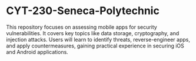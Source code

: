 # CYT-230-Seneca-Polytechnic
This repository focuses on assessing mobile apps for security vulnerabilities. It covers key topics like data storage, cryptography, and injection attacks. Users will learn to identify threats, reverse-engineer apps, and apply countermeasures, gaining practical experience in securing iOS and Android applications.

